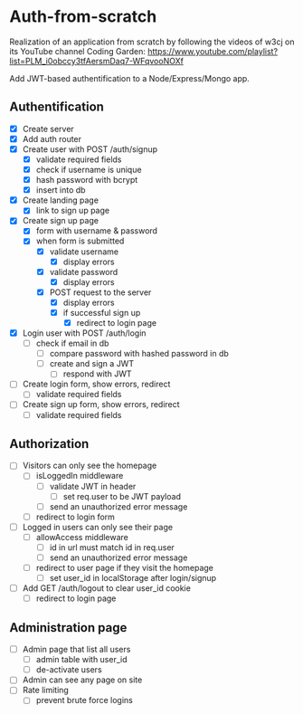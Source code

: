 # Auth-from-scratch
Realization of an application from scratch by following the videos of w3cj on its YouTube channel Coding Garden: https://www.youtube.com/playlist?list=PLM_i0obccy3tfAersmDaq7-WFqvooNOXf

Add JWT-based authentification to a Node/Express/Mongo app.

## Authentification
* [X] Create server
* [X] Add auth router
* [X] Create user with POST /auth/signup
    * [X] validate required fields
    * [X] check if username is unique
    * [X] hash password with bcrypt
    * [X] insert into db
* [X] Create landing page
    * [X] link to sign up page
* [X] Create sign up page
    * [X] form with username & password
    * [X] when form is submitted
        * [X] validate username
            * [X] display errors
        * [X] validate password
            * [X] display errors
        * [X] POST request to the server
            * [X] display errors
            * [X] if successful sign up
                * [X] redirect to login page
* [X] Login user with POST /auth/login
    * [ ] check if email in db
        * [ ] compare password with hashed password in db
        * [ ] create and sign a JWT
            * [ ] respond with JWT
* [ ] Create login form, show errors, redirect
    * [ ] validate required fields
* [ ] Create sign up form, show errors, redirect
    * [ ] validate required fields

## Authorization
* [ ] Visitors can only see the homepage
    * [ ] isLoggedIn middleware
        * [ ] validate JWT in header
            * [ ] set req.user to be JWT payload
        * [ ] send an unauthorized error message
    * [ ] redirect to login form
* [ ] Logged in users can only see their page
    * [ ] allowAccess middleware
        * [ ] id in url must match id in req.user
        * [ ] send an unauthorized error message
    * [ ] redirect to user page if they visit the homepage
        * [ ] set user_id in localStorage after login/signup
* [ ] Add GET /auth/logout to clear user_id cookie
    * [ ] redirect to login page

## Administration page
* [ ] Admin page that list all users
    * [ ] admin table with user_id
    * [ ] de-activate users
* [ ] Admin can see any page on site
* [ ] Rate limiting
    * [ ] prevent brute force logins